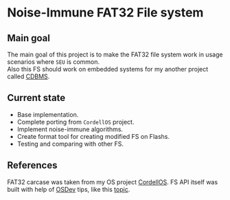 # Noise-Immune FAT32 File system
## Main goal
The main goal of this project is to make the FAT32 file system work in usage scenarios where `SEU` is common. </br>
Also this FS should work on embedded systems for my another project called [CDBMS](https://github.com/j1sk1ss/CordellDBMS.PETPRJ).

## Current state
- Base implementation.
- Complete porting from `CordellOS` project.
- Implement noise-immune algorithms.
- Create format tool for creating modified FS on Flashs.
- Testing and comparing with other FS.

## References
FAT32 carcase was taken from my OS project [CordellOS](https://github.com/j1sk1ss/CordellOS.PETPRJ). FS API itself was built with help of [OSDev](https://wiki.osdev.org/Expanded_Main_Page) tips, like this [topic](https://wiki.osdev.org/FAT).

